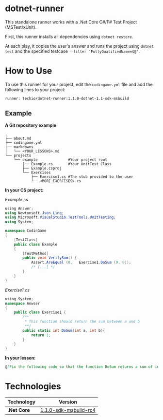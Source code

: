 # dotnet-runner

This standalone runner works with a .Net Core C#/F# Test Project (MSTest/xUnit).

First, this runner installs all dependencies using `dotnet restore`.

At each play, it copies the user's answer and runs the project using `dotnet test` and the specified testcase `--filter "FullyQualifiedName=$@"`. 


# How to Use

To use this runner for your project, edit the `codingame.yml` file and add the following lines to your project:

    runner: techio/dotnet-runner:1.1.0-dotnet-1.1-sdk-msbuild

## Example

**A Git repository example**

```
.
├── about.md
├── codingame.yml
├── markdowns
│   └── <YOUR_LESSONS>.md
└── projects
    └── example              #Your project root
        ├── Example.cs       #Your UnitTest Class
        ├── Example.csproj 
        └── Exercises
            ├── Exercise1.cs #The stub provided to the user
            └── <MORE_EXERCISES>.cs
```

**In your CS project:**

*Example.cs*
```cs
﻿using Answer;
using Newtonsoft.Json.Linq;
using Microsoft.VisualStudio.TestTools.UnitTesting;
using System;

namespace CodinGame
{
    [TestClass]
    public class Example
    {
        [TestMethod]
        public void VerifySum() {
            Assert.AreEqual (0,   Exercise1.DoSum (0, 0));
            /* [...] */
        }
    }
}
```

*Exercise1.cs*
```cs
﻿using System;
namespace Anwser
{
	public class Exercise1 {
		/**
		 * This function should return the sum between a and b
		 **/
		public static int DoSum(int a, int b){
			return 1;
		}
	}
}
```

**In your lesson:**
```md
@[Fix the following code so that the function DoSum returns a sum of integer]({"stubs": ["Exercises/Exercise1.cs"],"command": "CodinGame.Example.VerifySum"})
```

# Technologies

| Technology    |     Version     |
| ------------- | --------------- |
| **.Net Core**      |      [1.1.0-sdk-msbuild-rc4](https://www.microsoft.com/net/core#dockercmd)      |
